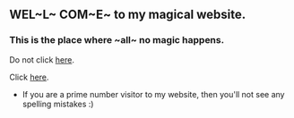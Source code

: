 ## WEL~L~ COM~E~ to my magical website.
### This is the place where ~all~ no magic happens.


Do not click [here](http://www.blankwebsite.com).


Click [here](https://rayvantsahni.github.io).
- If you are a prime number visitor to my website, then you'll not see any spelling mistakes :)
